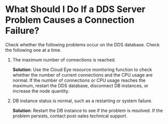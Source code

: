 # What Should I Do If a DDS Server Problem Causes a Connection Failure?<a name="dds_faq_0015"></a>

Check whether the following problems occur on the DDS database. Check the following one at a time.

1.  The maximum number of connections is reached.

    **Solution**: Use the Cloud Eye resource monitoring function to check whether the number of current connections and the CPU usage are normal. If the number of connections or CPU usage reaches the maximum, restart the DDS database, disconnect DB instances, or increase the node quantity.

2.  DB instance status is normal, such as a restarting or system failure.

    **Solution**: Restart the DB instance to see if the problem is resolved. If the problem persists, contact post-sales technical support.


